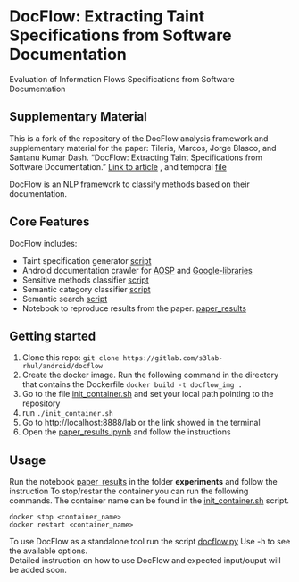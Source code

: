 # DocFlow: Extracting Taint Specifications from Software Documentation

Evaluation of Information Flows Specifications from Software Documentation

## Supplementary Material

This is a fork of the repository of the DocFlow analysis framework and supplementary material for the paper: 
Tileria, Marcos, Jorge Blasco, and Santanu Kumar Dash. “DocFlow: Extracting Taint Specifications from Software Documentation.”
[Link to article](https://www.computer.org/csdl/proceedings-article/icse/2024/021700a718/1RLIWDGe50s) ,
and temporal [file](evaluation/ICSE_DocFlow_camera_ready.pdf)

DocFlow is an NLP framework to classify methods based on their documentation. 


## Core Features

DocFlow includes:
- Taint specification generator [script](core/docflow.py)
- Android documentation crawler for [AOSP](core/aosp_crawler.py) and [Google-libraries](docflow/core/gps-crawler.py)
- Sensitive methods classifier [script](core/methods_classifier.py)
- Semantic category classifier [script](core/semantic_classifier.py)
- Semantic search  [script](core/semantic_search.py)
- Notebook to reproduce results from the paper. [paper_results](experiments/paper_results.ipynb)


## Getting started


1. Clone this repo: `git clone https://gitlab.com/s3lab-rhul/android/docflow`
2. Create the docker image. Run the following command in the directory that contains the Dockerfile
    `docker build -t docflow_img .` 
3. Go to the file [init_container.sh](init_container.sh) and set your local path pointing to the repository
4. run `./init_container.sh`
5. Go to http://localhost:8888/lab or the link showed in the terminal
6. Open the [paper_results.ipynb](experiments/paper_results.ipynb) and follow the instructions



## Usage


Run the notebook [paper_results](experiments/paper_results.ipynb) in the folder __experiments__ and follow the instruction
To stop/restar the container you can run the following commands. The container name can be found in the [init_container.sh](init_container.sh) script. 

```
docker stop <container_name>
docker restart <container_name>
```


To use DocFlow as a standalone tool run the script [docflow.py](core/docflow.py)
Use -h to see the available options.   
Detailed instruction on how to use DocFlow and expected input/ouput will be added soon. 



